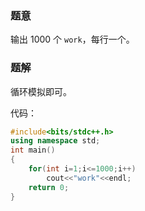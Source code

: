 ### 题意

输出 $1000$ 个 `work`，每行一个。

### 题解

循环模拟即可。

代码：

```cpp
#include<bits/stdc++.h>
using namespace std;
int main()
{
    for(int i=1;i<=1000;i++)
        cout<<"work"<<endl;
    return 0;
}
```
